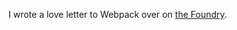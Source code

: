 I wrote a love letter to Webpack over on [the Foundry](http://seesparkbox.com/foundry/write_better_frontend_modules_with_webpack).
